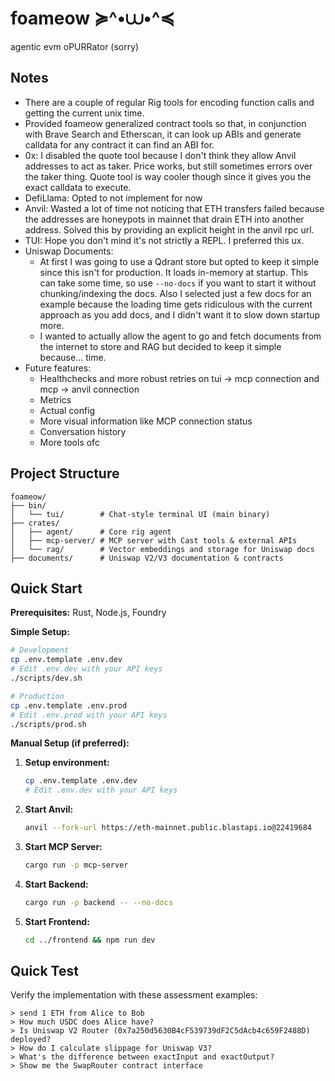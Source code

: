 # foameow ≽^•⩊•^≼

agentic evm oPURRator (sorry)

## Notes

- There are a couple of regular Rig tools for encoding function calls and getting the current unix time.
- Provided foameow generalized contract tools so that, in conjunction with Brave Search and Etherscan, it can look up ABIs and generate calldata for any contract it can find an ABI for.
- 0x: I disabled the quote tool because I don't think they allow Anvil addresses to act as taker. Price works, but still sometimes errors over the taker thing. Quote tool is way cooler though since it gives you the exact calldata to execute.
- DefiLlama: Opted to not implement for now
- Anvil: Wasted a lot of time not noticing that ETH transfers failed because the addresses are honeypots in mainnet that drain ETH into another address. Solved this by providing an explicit height in the anvil rpc url.
- TUI: Hope you don't mind it's not strictly a REPL. I preferred this ux.
- Uniswap Documents:
    - At first I was going to use a Qdrant store but opted to keep it simple since this isn't for production. It loads in-memory at startup. This can take some time, so use `--no-docs` if you want to start it without chunking/indexing the docs. Also I selected just a few docs for an example because the loading time gets ridiculous with the current approach as you add docs, and I didn't want it to slow down startup more.
    - I wanted to actually allow the agent to go and fetch documents from the internet to store and RAG but decided to keep it simple because... time.
- Future features:
    - Healthchecks and more robust retries on tui -> mcp connection and mcp -> anvil connection
    - Metrics
    - Actual config
    - More visual information like MCP connection status
    - Conversation history
    - More tools ofc

## Project Structure

```
foameow/
├── bin/
│   └── tui/        # Chat-style terminal UI (main binary)
├── crates/
│   ├── agent/      # Core rig agent
│   ├── mcp-server/ # MCP server with Cast tools & external APIs
│   └── rag/        # Vector embeddings and storage for Uniswap docs
├── documents/      # Uniswap V2/V3 documentation & contracts
```

## Quick Start

**Prerequisites:** Rust, Node.js, Foundry

**Simple Setup:**
```bash
# Development
cp .env.template .env.dev
# Edit .env.dev with your API keys
./scripts/dev.sh

# Production  
cp .env.template .env.prod
# Edit .env.prod with your API keys
./scripts/prod.sh
```

**Manual Setup (if preferred):**

1. **Setup environment:**
   ```bash
   cp .env.template .env.dev
   # Edit .env.dev with your API keys
   ```

2. **Start Anvil:**
   ```bash
   anvil --fork-url https://eth-mainnet.public.blastapi.io@22419684
   ```

3. **Start MCP Server:**
   ```bash
   cargo run -p mcp-server
   ```

4. **Start Backend:**
   ```bash
   cargo run -p backend -- --no-docs
   ```

5. **Start Frontend:**
   ```bash
   cd ../frontend && npm run dev
   ```

## Quick Test

Verify the implementation with these assessment examples:

```
> send 1 ETH from Alice to Bob
> How much USDC does Alice have?
> Is Uniswap V2 Router (0x7a250d5630B4cF539739dF2C5dAcb4c659F2488D) deployed?
> How do I calculate slippage for Uniswap V3?
> What's the difference between exactInput and exactOutput?
> Show me the SwapRouter contract interface
```
